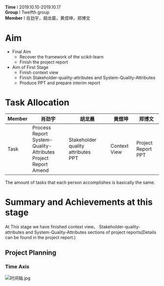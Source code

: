 **Time** I 2019.10.10-2019.10.17  
 **Group** I Twelfth group  
 **Member** I 肖劲宇，胡龙晨，黄煜坤，郑博文  
# Aim  
- Final Aim 
  - Recover the framework of the scikit-learn
  - Finish the project report
- Aim of First Stage  
  - Finish context view
  - Finish Stakeholder-quality-attributes and System-Quality-Attributes
  - Produce PPT and prepare interim report
# Task Allocation
| Member | 肖劲宇 | 胡龙晨 | 黄煜坤 | 郑博文 |
| ------ | ------ | ------ | ------ | ------ |
| Task | Process Report<br>System-Quality-Attributes<br>Project Report Amend | Stakeholder quality attributes<br>PPT | Context View<br> | Project Report<br>PPT |

The amount of tasks that each person accomplishes is basically the same.
# Summary and Achievements at this stage  
At This stage we have finished context view、 Stakeholder-quality-attributes and System-Quality-Attributes sections of project reports(Details can be found in the project report.)
## Project Planning  
### Time Axis 
![时间轴.jpg](https://i.loli.net/2019/09/29/IYzMHUisqtBKvwn.jpg)
